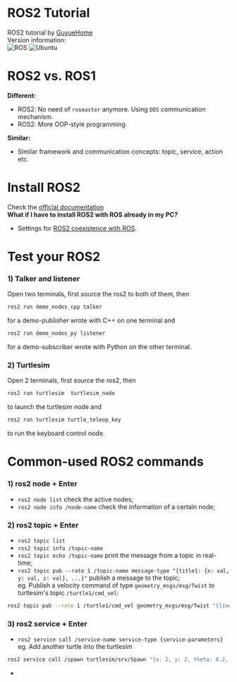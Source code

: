 # ROS2 Tutorial
ROS2 tutorial by [GuyueHome](https://www.bilibili.com/video/BV16B4y1Q7jQ/?spm_id_from=333.337.search-card.all.click)  
Version information:  
![ROS](https://img.shields.io/badge/ros2-humble-brightgreen)
![Ubuntu](https://img.shields.io/badge/ubuntu-20.04-brightgreen)  
  
  
# ROS2 vs. ROS1  
**Different:**  
- ROS2: No need of `rosmaster` anymore. Using `DDS` communication mechanism.  
- ROS2: More OOP-style programming.  
  
**Similar:**  
- Similar framework and communication concepts: topic, service, action etc.  
  
# Install ROS2
Check the [official documentation](https://docs.ros.org/en/humble/Installation/Ubuntu-Install-Debians.html)  
**What if I have to install ROS2 with ROS already in my PC?**  
- Settings for [ROS2 coexistence with ROS](https://stackoverflow.com/questions/61333625/ros2-coexistence-with-ros#:~:text=Based%20on%20Shrijit%20Singh%20comment%2C).  
# Test your ROS2
### 1) Talker and listener  
Open two terminals, first source the ros2 to both of them, then
```bash
ros2 run demo_nodes_cpp talker
```
for a demo-publisher wrote with C++ on one terminal and
```bash
ros2 run demo_nodes_py listener
```
for a demo-subscriber wrote with Python on the other terminal.  
### 2) Turtlesim  
Open 2 terminals, first source the ros2, then  
```bash
ros2 run turtlesim  turtlesim_node
```
to launch the turtlesim node and  
```bash
ros2 run turtlesim turtle_teleop_key
```
to run the keyboard control node.  
  
# Common-used ROS2 commands  
### 1) ros2 node + Enter
- `ros2 node list` check the active nodes;  
- `ros2 node info /node-name` check the information of a certain node;  
### 2) ros2 topic + Enter
- `ros2 topic list`  
- `ros2 topic info /topic-name`  
- `ros2 topic echo /topic-name` print the message from a topic in real-time;  
- `ros2 topic pub --rate 1 /topic-name message-type "{title1: {x: val, y: val, z: val}, ...}"` publish a message to the topic;  
eg. Publish a velocity command of type `geometry_msgs/msg/Twist` to turtlesim's topic `/turtle1/cmd_vel`:  
```bash
ros2 topic pub --rate 1 /turtle1/cmd_vel geometry_msgs/msg/Twist "{linear: {x: 2.0, y: 0.0, z: 0.0}, angular: {x: 0.0, y: 0.0, z: 1.8}}"
```
### 3) ros2 service + Enter
- `ros2 service call /service-name service-type {service-parameters}`  
eg. Add another turtle into the turtlesim  
```bash
ros2 service call /spawn turtlesim/srv/Spawn "{x: 2, y: 2, theta: 0.2, name: ''}"
```
- 
